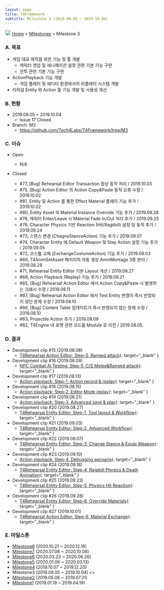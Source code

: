 ```yaml
---
layout: page
title: T4Framework
subtitle: Milestone 3 (2019.08.05 ~ 2019.10.04)
---
```

<img src="https://tech4labs.com/img/Folders2.png" width="18px" height="18px"> [Home](https://tech4labs.com/index) > [Milestones](https://tech4labs.com/T4Framework_Milestones/) > Milestone 3

### A. 목표

- 게임 데모 제작을 위한 기능 및 툴 개발
  - 캐릭터 셋업 및 애니메이션 설정 관련 기본 기능 구현
  - 전투 관련 기본 기능 구현
- ActionPlayback 기능 개발
  - 게임 플레이 및 에디터 환경에서의 리플레이 시스템 개발
- 리허설 Entity 와 Action 툴 기능 개발 및 사용성 개선

### B. 현황

- 2019.08.05 ~ 2019.10.04
  - Issue 17 Closed
- Branch: M3
  - <https://github.com/Tech4Labs/T4Framework/tree/M3>

### C. 이슈

- Open
  - N/A
  
- Closed
  - #77, [Bug] Rehearsal Editor Transaction 정상 동작 처리 / 2019.10.03
  - #75, [Bug] Action Editor 의 Action Copy&Paste 동작 오류 수정 / 2019.10.02
  - #81, Entity 및 Action 를 통한 Effect Material 플레이 기능 추가 / 2019.10.02
  - #80, Entity Asset 의 Material Instance Override 기능 추가 / 2019.09.28
  - #78, 캐릭터 Enter/Leave 시 Material Fade In/Out 처리 추가 / 2019.09.25
  - #76, Character Physics 기반 Reaction (Hit/Ragdoll) 설정 및 동작 추가 / 2019.09.24
  - #73, 스탠스 변경 (ChagneStanceAction) 기능 추가 / 2019.09.07
  - #74, Character Entity 에 Default Weapon 및 Stay Action 설정 기능 추가 / 2019.09.05
  - #72, 코스튬 교체 (ExchangeCostumeAction) 기능 추가 / 2019.09.03
  - #69, T4AnimSetAsset 패키지의 자동 생성 AnimMontage 3종 분리 / 2019.08.28
  - #71, Rehearsal Entity Editor 기본 Layout 개선 / 2019.08.27
  - #68, Action Playback (Replay) 기능 추가 / 2019.08.21
  - #65, [Bug] Rehearsal Action Editor 에서 Action Copy&Paste 시 발생하는 크래시 수정 / 2019.08.11
  - #67, [Bug] Rehearsal Action Editor 에서 Test Entity 변경이 즉시 반영되지 않던 문제 수정 / 2019.08.10
  - #66, [Bug] Content Table 업데이트가 즉시 반영되지 않는 문제 수정 / 2019.08.10
  - #63, Projectile Action 추가 / 2019.08.09
  - #62, T4Engine 내 포맷 관련 코드를 Module 로 이전 / 2019.08.05

### D. 결과

- Development clip #15 (2019.08.08)
  - [T4Rehearsal Action Editor: Step-5, Ranged attack](https://youtu.be/Chv3pl54stg){: target="_blank" }
- Development clip #16 (2019.08.09)
  - [NPC Combat AI Testing: Step-5, C/S Melee&Ranged attack](https://youtu.be/C3aSIMKaIWg){: target="_blank" }
- Development clip #17 (2019.08.13)
  - [Action playback: Step-1, Action record & replay](https://youtu.be/b_SPDSgWK08){: target="_blank" }
- Development clip #18 (2019.08.15)
  - [Action playback: Step-2, Editor Mode replay](https://youtu.be/IbvUgA7wxkM){: target="_blank" }
- Development clip #19 (2019.08.21)
  - [Action playback: Step-3, Advanced save & play](https://youtu.be/X2OnPnmRYKY){: target="_blank" }
- Development clip #20 (2019.08.27)
  - [T4Rehearsal Entity Editor: Step-1, Tool layout & Workflow](https://youtu.be/wjKf4CPiZ6I){: target="_blank" }
- Development clip #21 (2019.09.03)
  - [T4Rehearsal Entity Editor: Step-2, Advanced Workflow](https://youtu.be/wjKf4CPiZ6I){: target="_blank" }
- Development clip #22 (2019.09.07)
  - [T4Rehearsal Entity Editor: Step-3, Change Stance & Equip Weapon](https://youtu.be/JjSK8nxWasM){: target="_blank" }
- Development clip #23 (2019.09.10)
  - [Action playback: Step-4, Debugging secnario](https://youtu.be/ki46yq0lN88){: target="_blank" }
- Development clip #24 (2019.09.18)
  - [T4Rehearsal Entity Editor: Step-4, Ragdoll Physics & Death Animation](https://youtu.be/rOAzKB5_WCY){: target="_blank" }
- Development clip #25 (2019.09.23)
  - [T4Rehearsal Entity Editor: Step-5, Physics Hit Reaction](https://youtu.be/5B2zHCmoxY4){: target="_blank" }
- Development clip #26 (2019.09.28)
  - [T4Rehearsal Entity Editor: Step-6, Override Materials](https://youtu.be/X2JWe_vTK2M){: target="_blank" }
- Development clip #27 (2019.10.01)
  - [T4Rehearsal Action Editor: Step-6, Material Exchange](https://youtu.be/m5grW8TBpc0){: target="_blank" }

### E. 마일스톤

- [Milestone8](https://tech4labs.com/T4Framework_Milestone8_Achieved/) (2020.10.21 ~ 2020.12.18)
- [Milestone7](https://tech4labs.com/T4Framework_Milestone7_Achieved/) (2020.07.06 ~ 2020.10.08)
- [Milestone6](https://tech4labs.com/T4Framework_Milestone6_Achieved/) (2020.03.23 ~ 2020.06.26)
- [Milestone5](https://tech4labs.com/T4Framework_Milestone5_Achieved/) (2020.01.06 ~ 2020.03.13)
- [Milestone4](https://tech4labs.com/T4Framework_Milestone4_Achieved/) (2019.10.07 ~ 2019.12.20)
- Milestone3 (2019.08.05 ~ 2019.10.04) <=
- [Milestone2](https://tech4labs.com/T4Framework_Milestone2_Achieved/) (2019.05.06 ~ 2019.07.31)
- [Milestone1](https://tech4labs.com/T4Framework_Milestone1_Achieved/) (2019.01.19 ~ 2019.04.19)
